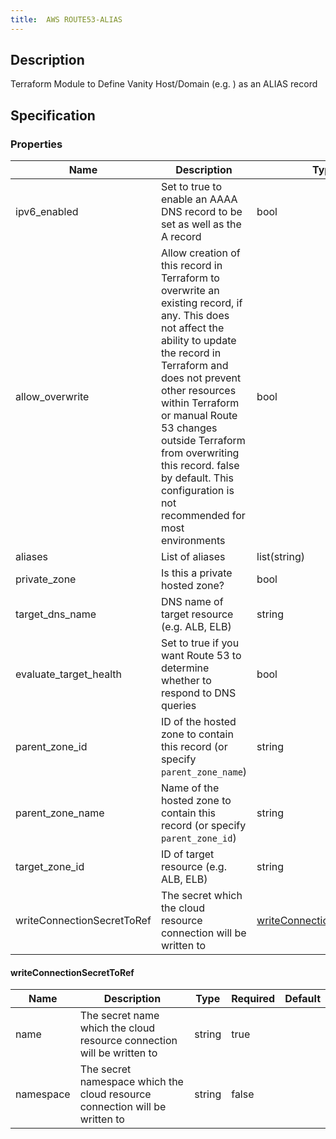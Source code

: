 ```yaml
---
title:  AWS ROUTE53-ALIAS
---
```


## Description

Terraform Module to Define Vanity Host/Domain (e.g. ) as an ALIAS record

## Specification


### Properties

 Name | Description | Type | Required | Default 
 ------------ | ------------- | ------------- | ------------- | ------------- 
 ipv6_enabled | Set to true to enable an AAAA DNS record to be set as well as the A record | bool | false |  
 allow_overwrite | Allow creation of this record in Terraform to overwrite an existing record, if any. This does not affect the ability to update the record in Terraform and does not prevent other resources within Terraform or manual Route 53 changes outside Terraform from overwriting this record. false by default. This configuration is not recommended for most environments | bool | false |  
 aliases | List of aliases | list(string) | true |  
 private_zone | Is this a private hosted zone? | bool | false |  
 target_dns_name | DNS name of target resource (e.g. ALB, ELB) | string | true |  
 evaluate_target_health | Set to true if you want Route 53 to determine whether to respond to DNS queries | bool | false |  
 parent_zone_id | ID of the hosted zone to contain this record  (or specify `parent_zone_name`) | string | false |  
 parent_zone_name | Name of the hosted zone to contain this record (or specify `parent_zone_id`) | string | false |  
 target_zone_id | ID of target resource (e.g. ALB, ELB) | string | true |  
 writeConnectionSecretToRef | The secret which the cloud resource connection will be written to | [writeConnectionSecretToRef](#writeConnectionSecretToRef) | false |  


#### writeConnectionSecretToRef

 Name | Description | Type | Required | Default 
 ------------ | ------------- | ------------- | ------------- | ------------- 
 name | The secret name which the cloud resource connection will be written to | string | true |  
 namespace | The secret namespace which the cloud resource connection will be written to | string | false |  
